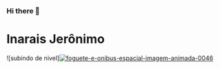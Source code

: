 ### Hi there 👋

<!--
**inarais/inarais** is a ✨ _special_ ✨ repository because its `README.md` (this file) appears on your GitHub profile.

Here are some ideas to get you started:

- 🔭 I’m currently working on ...
- 🌱 I’m currently learning ...
- 👯 I’m looking to collaborate on ...
- 🤔 I’m looking for help with ...
- 💬 Ask me about ...
- 📫 How to reach me: ...
- 😄 Pronouns: ...
- ⚡ Fun fact: ...
-->
# Inarais Jerônimo
![subindo de nivel]<a href="https://www.imagensanimadas.com/cat-foguetes-e-onibus-espaciais-600.htm"><img src="https://www.imagensanimadas.com/data/media/600/foguete-e-onibus-espacial-imagem-animada-0046.gif" border="0" alt="foguete-e-onibus-espacial-imagem-animada-0046" /></a>
